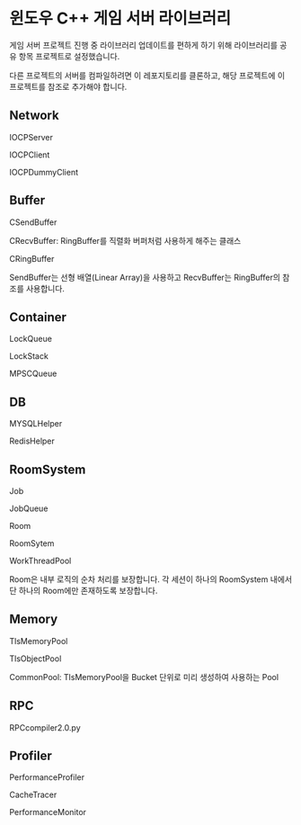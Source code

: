 # 윈도우 C++ 게임 서버 라이브러리

게임 서버 프로젝트 진행 중 라이브러리 업데이트를 편하게 하기 위해 라이브러리를 공유 항목 프로젝트로 설정했습니다. 

다른 프로젝트의 서버를 컴파일하려면 이 레포지토리를 클론하고, 해당 프로젝트에 이 프로젝트를 참조로 추가해야 합니다.

## Network
IOCPServer

IOCPClient

IOCPDummyClient

## Buffer
CSendBuffer 

CRecvBuffer: RingBuffer를 직렬화 버퍼처럼 사용하게 해주는 클래스

CRingBuffer

SendBuffer는 선형 배열(Linear Array)을 사용하고 RecvBuffer는 RingBuffer의 참조를 사용합니다.

## Container
LockQueue

LockStack

MPSCQueue

## DB
MYSQLHelper

RedisHelper

## RoomSystem
Job

JobQueue

Room

RoomSytem

WorkThreadPool

Room은 내부 로직의 순차 처리를 보장합니다. 
각 세션이 하나의 RoomSystem 내에서 단 하나의 Room에만 존재하도록 보장합니다.

## Memory
TlsMemoryPool

TlsObjectPool

CommonPool: TlsMemoryPool을 Bucket 단위로 미리 생성하여 사용하는 Pool

## RPC
RPCcompiler2.0.py

## Profiler
PerformanceProfiler

CacheTracer

PerformanceMonitor

